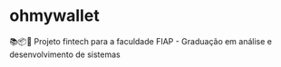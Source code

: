 # ohmywallet
📚📦💸 Projeto fintech para a faculdade FIAP - Graduação em análise e desenvolvimento de sistemas
